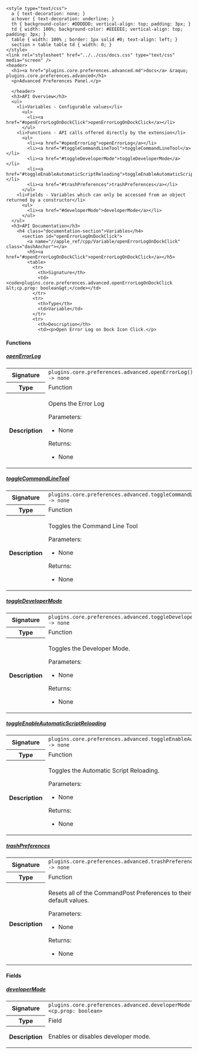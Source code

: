     <style type="text/css">
      a { text-decoration: none; }
      a:hover { text-decoration: underline; }
      th { background-color: #DDDDDD; vertical-align: top; padding: 3px; }
      td { width: 100%; background-color: #EEEEEE; vertical-align: top; padding: 3px; }
      table { width: 100% ; border: 1px solid #0; text-align: left; }
      section > table table td { width: 0; }
    </style>
    <link rel="stylesheet" href="../../css/docs.css" type="text/css" media="screen" />
    <header>
      <h1><a href="plugins.core.preferences.advanced.md">docs</a> &raquo; plugins.core.preferences.advanced</h1>
      <p>Advanced Preferences Panel.</p>

      </header>
      <h3>API Overview</h3>
      <ul>
        <li>Variables - Configurable values</li>
          <ul>
            <li><a href="#openErrorLogOnDockClick">openErrorLogOnDockClick</a></li>
          </ul>
        <li>Functions - API calls offered directly by the extension</li>
          <ul>
            <li><a href="#openErrorLog">openErrorLog</a></li>
            <li><a href="#toggleCommandLineTool">toggleCommandLineTool</a></li>
            <li><a href="#toggleDeveloperMode">toggleDeveloperMode</a></li>
            <li><a href="#toggleEnableAutomaticScriptReloading">toggleEnableAutomaticScriptReloading</a></li>
            <li><a href="#trashPreferences">trashPreferences</a></li>
          </ul>
        <li>Fields - Variables which can only be accessed from an object returned by a constructor</li>
          <ul>
            <li><a href="#developerMode">developerMode</a></li>
          </ul>
      </ul>
      <h3>API Documentation</h3>
        <h4 class="documentation-section">Variables</h4>
          <section id="openErrorLogOnDockClick">
            <a name="//apple_ref/cpp/Variable/openErrorLogOnDockClick" class="dashAnchor"></a>
            <h5><a href="#openErrorLogOnDockClick">openErrorLogOnDockClick</a></h5>
            <table>
              <tr>
                <th>Signature</th>
                <td><code>plugins.core.preferences.advanced.openErrorLogOnDockClick &lt;cp.prop: boolean&gt;</code></td>
              </tr>
              <tr>
                <th>Type</th>
                <td>Variable</td>
              </tr>
              <tr>
                <th>Description</th>
                <td><p>Open Error Log on Dock Icon Click.</p>
</td>
              </tr>
            </table>
          </section>
        <h4 class="documentation-section">Functions</h4>
          <section id="openErrorLog">
            <a name="//apple_ref/cpp/Function/openErrorLog" class="dashAnchor"></a>
            <h5><a href="#openErrorLog">openErrorLog</a></h5>
            <table>
              <tr>
                <th>Signature</th>
                <td><code>plugins.core.preferences.advanced.openErrorLog() -&gt; none</code></td>
              </tr>
              <tr>
                <th>Type</th>
                <td>Function</td>
              </tr>
              <tr>
                <th>Description</th>
                <td><p>Opens the Error Log</p>
<p>Parameters:</p>
<ul>
<li>None</li>
</ul>
<p>Returns:</p>
<ul>
<li>None</li>
</ul>
</td>
              </tr>
            </table>
          </section>
          <section id="toggleCommandLineTool">
            <a name="//apple_ref/cpp/Function/toggleCommandLineTool" class="dashAnchor"></a>
            <h5><a href="#toggleCommandLineTool">toggleCommandLineTool</a></h5>
            <table>
              <tr>
                <th>Signature</th>
                <td><code>plugins.core.preferences.advanced.toggleCommandLineTool() -&gt; none</code></td>
              </tr>
              <tr>
                <th>Type</th>
                <td>Function</td>
              </tr>
              <tr>
                <th>Description</th>
                <td><p>Toggles the Command Line Tool</p>
<p>Parameters:</p>
<ul>
<li>None</li>
</ul>
<p>Returns:</p>
<ul>
<li>None</li>
</ul>
</td>
              </tr>
            </table>
          </section>
          <section id="toggleDeveloperMode">
            <a name="//apple_ref/cpp/Function/toggleDeveloperMode" class="dashAnchor"></a>
            <h5><a href="#toggleDeveloperMode">toggleDeveloperMode</a></h5>
            <table>
              <tr>
                <th>Signature</th>
                <td><code>plugins.core.preferences.advanced.toggleDeveloperMode() -&gt; none</code></td>
              </tr>
              <tr>
                <th>Type</th>
                <td>Function</td>
              </tr>
              <tr>
                <th>Description</th>
                <td><p>Toggles the Developer Mode.</p>
<p>Parameters:</p>
<ul>
<li>None</li>
</ul>
<p>Returns:</p>
<ul>
<li>None</li>
</ul>
</td>
              </tr>
            </table>
          </section>
          <section id="toggleEnableAutomaticScriptReloading">
            <a name="//apple_ref/cpp/Function/toggleEnableAutomaticScriptReloading" class="dashAnchor"></a>
            <h5><a href="#toggleEnableAutomaticScriptReloading">toggleEnableAutomaticScriptReloading</a></h5>
            <table>
              <tr>
                <th>Signature</th>
                <td><code>plugins.core.preferences.advanced.toggleEnableAutomaticScriptReloading() -&gt; none</code></td>
              </tr>
              <tr>
                <th>Type</th>
                <td>Function</td>
              </tr>
              <tr>
                <th>Description</th>
                <td><p>Toggles the Automatic Script Reloading.</p>
<p>Parameters:</p>
<ul>
<li>None</li>
</ul>
<p>Returns:</p>
<ul>
<li>None</li>
</ul>
</td>
              </tr>
            </table>
          </section>
          <section id="trashPreferences">
            <a name="//apple_ref/cpp/Function/trashPreferences" class="dashAnchor"></a>
            <h5><a href="#trashPreferences">trashPreferences</a></h5>
            <table>
              <tr>
                <th>Signature</th>
                <td><code>plugins.core.preferences.advanced.trashPreferences() -&gt; none</code></td>
              </tr>
              <tr>
                <th>Type</th>
                <td>Function</td>
              </tr>
              <tr>
                <th>Description</th>
                <td><p>Resets all of the CommandPost Preferences to their default values.</p>
<p>Parameters:</p>
<ul>
<li>None</li>
</ul>
<p>Returns:</p>
<ul>
<li>None</li>
</ul>
</td>
              </tr>
            </table>
          </section>
        <h4 class="documentation-section">Fields</h4>
          <section id="developerMode">
            <a name="//apple_ref/cpp/Field/developerMode" class="dashAnchor"></a>
            <h5><a href="#developerMode">developerMode</a></h5>
            <table>
              <tr>
                <th>Signature</th>
                <td><code>plugins.core.preferences.advanced.developerMode &lt;cp.prop: boolean&gt;</code></td>
              </tr>
              <tr>
                <th>Type</th>
                <td>Field</td>
              </tr>
              <tr>
                <th>Description</th>
                <td><p>Enables or disables developer mode.</p>
</td>
              </tr>
            </table>
          </section>
